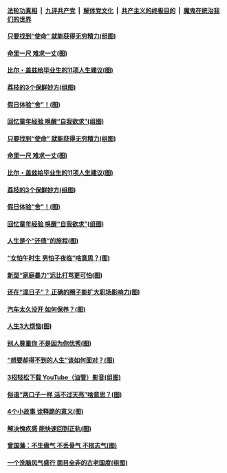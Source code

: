 

####  [法轮功真相](../../../../basic/blob/master/README.md?t=06221514) &nbsp;|&nbsp; [九评共产党](../../../../9ping.md/blob/master/README.md?t=06221514) &nbsp;|&nbsp; [解体党文化](../../../../jtdwh.md/blob/master/README.md?t=06221514)  &nbsp;|&nbsp; [共产主义的终极目的](../../../../gczydzjmd.md/blob/master/README.md?t=06221514) &nbsp;|&nbsp; [魔鬼在统治我们的世界](../../../../mgztzwmdsj.md/blob/master/README.md?t=06221514) 

#### [只要找到“使命” 就能获得无穷精力(组图)](../pages/p8/937159.md?t=06221514) 

#### [命里一尺 难求一丈(图)](../pages/p8/936782.md?t=06221514) 

#### [比尔・盖兹给毕业生的11项人生建议(图)](../pages/p8/936231.md?t=06221514) 

#### [荔枝的3个保鲜妙方(组图)](../pages/p8/936950.md?t=06221514) 

#### [假日体验“舍”！(图)](../pages/p8/937183.md?t=06221514) 

#### [回忆童年经验 唤醒“自我欲求”(组图)](../pages/p8/937082.md?t=06221514) 

#### [只要找到“使命” 就能获得无穷精力(组图)](../pages/p8/937159.md?t=06221514) 

#### [命里一尺 难求一丈(图)](../pages/p8/936782.md?t=06221514) 

#### [比尔・盖兹给毕业生的11项人生建议(图)](../pages/p8/936231.md?t=06221514) 

#### [荔枝的3个保鲜妙方(组图)](../pages/p8/936950.md?t=06221514) 

#### [假日体验“舍”！(图)](../pages/p8/937183.md?t=06221514) 

#### [回忆童年经验 唤醒“自我欲求”(组图)](../pages/p8/937082.md?t=06221514) 

#### [人生是个“还债”的旅程(图)](../pages/p8/936768.md?t=06221514) 

#### [“女怕午时生 男怕子夜临”啥意思？(图)](../pages/p8/937081.md?t=06221514) 

#### [新型“家庭暴力”远比打骂更可怕(图)](../pages/p8/936230.md?t=06221514) 

#### [还在“混日子”？ 正确的圈子能扩大职场影响力(图)](../pages/p8/937049.md?t=06221514) 

#### [汽车太久没开 如何保养？(图)](../pages/p8/937035.md?t=06221514) 

#### [人生3大烦恼(图)](../pages/p8/936959.md?t=06221514) 

#### [别人尊重你 不是因为你优秀(图)](../pages/p8/936253.md?t=06221514) 

#### [“想要却得不到的人生”该如何面对？(图)](../pages/p8/936933.md?t=06221514) 

#### [3招轻松下载 YouTube（油管）影音(组图)](../pages/p8/936922.md?t=06221514) 

#### [俗语“两口子一样 活不过天亮”啥意思？(图)](../pages/p8/936917.md?t=06221514) 

#### [4个小故事 诠释跪的意义(图)](../pages/p8/936353.md?t=06221514) 

#### [解决愧疚感 能快速回到正轨(图)](../pages/p8/936834.md?t=06221514) 

#### [曾国藩：不生傲气 不丢骨气 不损志气(图)](../pages/p8/936248.md?t=06221514) 

#### [一个洗脑风气盛行 面目全非的古老国度(组图)](../pages/p8/936759.md?t=06221514) 

